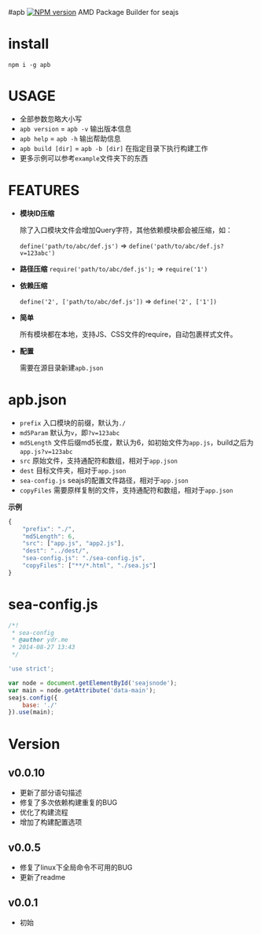 #apb [![NPM version](https://img.shields.io/npm/v/apb.svg?style=flat)](https://npmjs.org/package/apb)
AMD Package Builder for seajs

# install
```
npm i -g apb
```

# USAGE
* 全部参数忽略大小写
* `apb version` = `apb -v` 输出版本信息
* `apb help` = `apb -h` 输出帮助信息
* `apb build [dir]` = `apb -b [dir]` 在指定目录下执行构建工作
* 更多示例可以参考`example`文件夹下的东西




# FEATURES
* **模块ID压缩**
  
  除了入口模块文件会增加Query字符，其他依赖模块都会被压缩，如：
  
  `define('path/to/abc/def.js')`  =>
  `define('path/to/abc/def.js?v=123abc')`

* **路径压缩**
  `require('path/to/abc/def.js');` =>
  `require('1')`
  
* **依赖压缩**

  `define('2', ['path/to/abc/def.js'])`  =>
  `define('2', ['1'])`
  
* **简单**

  所有模块都在本地，支持JS、CSS文件的require，自动包裹样式文件。

* **配置**

  需要在源目录新建`apb.json`



# apb.json
* `prefix` 入口模块的前缀，默认为`./`
* `md5Param` 默认为`v`，即`?v=123abc`
* `md5Length` 文件后缀md5长度，默认为6，如初始文件为`app.js`，build之后为`app.js?v=123abc`
* `src` 原始文件，支持通配符和数组，相对于`app.json`
* `dest` 目标文件夹，相对于`app.json`
* `sea-config.js` seajs的配置文件路径，相对于`app.json`
* `copyFiles` 需要原样复制的文件，支持通配符和数组，相对于`app.json`



**示例**
```js
{
    "prefix": "./",
    "md5Length": 6,
    "src": ["app.js", "app2.js"],
    "dest": "../dest/",
    "sea-config.js": "./sea-config.js",
    "copyFiles": ["**/*.html", "./sea.js"]
}
```


# sea-config.js
```js
/*!
 * sea-config
 * @author ydr.me
 * 2014-08-27 13:43
 */

'use strict';

var node = document.getElementById('seajsnode');
var main = node.getAttribute('data-main');
seajs.config({
    base: './'
}).use(main);
```


# Version
## v0.0.10
* 更新了部分语句描述
* 修复了多次依赖构建重复的BUG
* 优化了构建流程
* 增加了构建配置选项

## v0.0.5
* 修复了linux下全局命令不可用的BUG
* 更新了readme

## v0.0.1
* 初始

